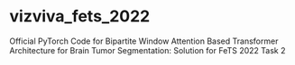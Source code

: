 # vizviva_fets_2022
Official PyTorch Code for Bipartite Window Attention Based Transformer Architecture for Brain Tumor Segmentation: Solution for FeTS 2022 Task 2
